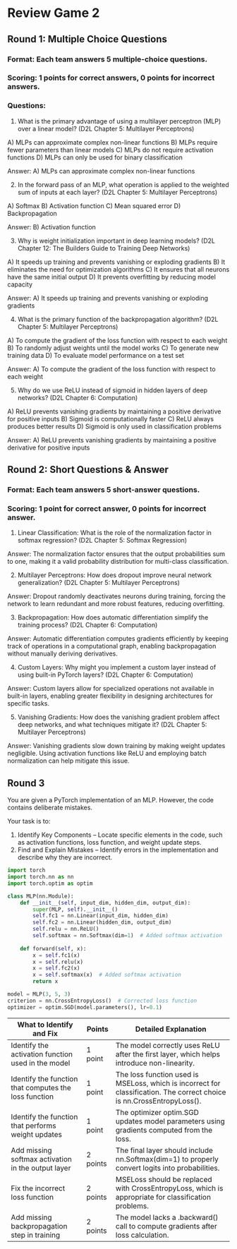 # Review Game 2

## Round 1: Multiple Choice Questions
### Format: Each team answers 5 multiple-choice questions. 
### Scoring: 1 points for correct answers, 0 points for incorrect answers.

### Questions:
1. What is the primary advantage of using a multilayer perceptron (MLP) over a linear model? (D2L Chapter 5: Multilayer Perceptrons)

A) MLPs can approximate complex non-linear functions
B) MLPs require fewer parameters than linear models
C) MLPs do not require activation functions
D) MLPs can only be used for binary classification

Answer: A) MLPs can approximate complex non-linear functions

2. In the forward pass of an MLP, what operation is applied to the weighted sum of inputs at each layer? (D2L Chapter 5: Multilayer Perceptrons)

A) Softmax
B) Activation function
C) Mean squared error
D) Backpropagation

Answer: B) Activation function

3. Why is weight initialization important in deep learning models? (D2L Chapter 12: The Builders Guide to Training Deep Networks)

A) It speeds up training and prevents vanishing or exploding gradients
B) It eliminates the need for optimization algorithms
C) It ensures that all neurons have the same initial output
D) It prevents overfitting by reducing model capacity

Answer: A) It speeds up training and prevents vanishing or exploding gradients

4. What is the primary function of the backpropagation algorithm? (D2L Chapter 5: Multilayer Perceptrons)

A) To compute the gradient of the loss function with respect to each weight
B) To randomly adjust weights until the model works
C) To generate new training data
D) To evaluate model performance on a test set

Answer: A) To compute the gradient of the loss function with respect to each weight

5. Why do we use ReLU instead of sigmoid in hidden layers of deep networks? (D2L Chapter 6: Computation)

A) ReLU prevents vanishing gradients by maintaining a positive derivative for positive inputs
B) Sigmoid is computationally faster
C) ReLU always produces better results
D) Sigmoid is only used in classification problems

Answer: A) ReLU prevents vanishing gradients by maintaining a positive derivative for positive inputs

## Round 2: Short Questions & Answer
### Format: Each team answers 5 short-answer questions.
### Scoring: 1 point for correct answer, 0 points for incorrect answer.

1. Linear Classification: What is the role of the normalization factor in softmax regression? (D2L Chapter 5: Softmax Regression)

Answer: The normalization factor ensures that the output probabilities sum to one, making it a valid probability distribution for multi-class classification.

2. Multilayer Perceptrons: How does dropout improve neural network generalization? (D2L Chapter 5: Multilayer Perceptrons)

Answer: Dropout randomly deactivates neurons during training, forcing the network to learn redundant and more robust features, reducing overfitting.

3. Backpropagation: How does automatic differentiation simplify the training process? (D2L Chapter 6: Computation)

Answer: Automatic differentiation computes gradients efficiently by keeping track of operations in a computational graph, enabling backpropagation without manually deriving derivatives.

4. Custom Layers: Why might you implement a custom layer instead of using built-in PyTorch layers? (D2L Chapter 6: Computation)

Answer: Custom layers allow for specialized operations not available in built-in layers, enabling greater flexibility in designing architectures for specific tasks.

5. Vanishing Gradients: How does the vanishing gradient problem affect deep networks, and what techniques mitigate it? (D2L Chapter 5: Multilayer Perceptrons)

Answer: Vanishing gradients slow down training by making weight updates negligible. Using activation functions like ReLU and employing batch normalization can help mitigate this issue.

## Round 3

You are given a PyTorch implementation of an MLP. However, the code contains deliberate mistakes.

Your task is to:

1. Identify Key Components – Locate specific elements in the code, such as activation functions, loss function, and weight update steps.
2. Find and Explain Mistakes – Identify errors in the implementation and describe why they are incorrect.

```python
import torch
import torch.nn as nn
import torch.optim as optim

class MLP(nn.Module):
    def __init__(self, input_dim, hidden_dim, output_dim):
        super(MLP, self).__init__()
        self.fc1 = nn.Linear(input_dim, hidden_dim)
        self.fc2 = nn.Linear(hidden_dim, output_dim)
        self.relu = nn.ReLU()
        self.softmax = nn.Softmax(dim=1)  # Added softmax activation
    
    def forward(self, x):
        x = self.fc1(x)
        x = self.relu(x)
        x = self.fc2(x)
        x = self.softmax(x)  # Added softmax activation
        return x

model = MLP(3, 5, 3)
criterion = nn.CrossEntropyLoss()  # Corrected loss function
optimizer = optim.SGD(model.parameters(), lr=0.1)
```

| What to Identify and Fix                              | Points  | Detailed Explanation                                                                                     |
|-------------------------------------------------------|--------|-----------------------------------------------------------------------------------------------------------|
| Identify the activation function used in the model    | 1 point| The model correctly uses ReLU after the first layer, which helps introduce non-linearity.                 |
| Identify the function that computes the loss function | 1 point| The loss function used is MSELoss, which is incorrect for classification. The correct choice is nn.CrossEntropyLoss(). |
| Identify the function that performs weight updates    | 1 point| The optimizer optim.SGD updates model parameters using gradients computed from the loss.                  |
| Add missing softmax activation in the output layer    | 2 points| The final layer should include nn.Softmax(dim=1) to properly convert logits into probabilities.            |
| Fix the incorrect loss function                       | 2 points| MSELoss should be replaced with CrossEntropyLoss, which is appropriate for classification problems.       |
| Add missing backpropagation step in training          | 2 points| The model lacks a .backward() call to compute gradients after loss calculation.                           |


